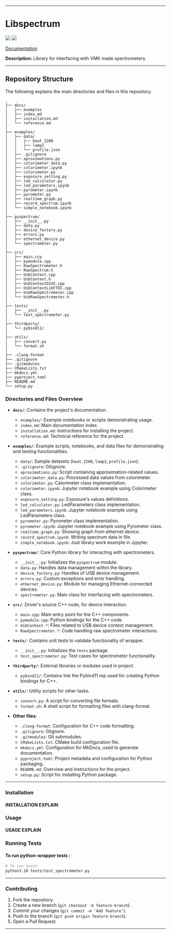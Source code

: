 
---

# Libspectrum
![](https://img.shields.io/pypi/v/vmk-spectrum)
![](https://img.shields.io/github/actions/workflow/status/leadpogrommer/libspectrum/release.yml)

[Documentation](https://leadpogrommer.ru/libspectrum/)

**Description:**
Library for interfacing with VMK made spectrometers.

---

## Repository Structure

The following explains the main directories and files in this repository.

```plaintext
.
├── docs/
│   ├── examples
│   ├── index.md
│   ├── installation.md
│   └── reference.md
│
├── examples/
│   ├── data/
│   │   ├── heat_2200
│   │   ├── lamp2
│   │   └── profile.json
│   ├── .gitignore
│   ├── aproximations.py
│   ├── colorimeter_data.py
│   ├── colorimeter.ipynb
│   ├── colorimeter.py
│   ├── exposure_setting.py
│   ├── led_calculator.py
│   ├── led_parameters.ipynb
│   ├── pyrometer.ipynb
│   ├── pyrometer.py
│   ├── realtime_graph.py
│   ├── record_spectrum.ipynb
│   └── simple_notebook.ipynb
│
├── pyspectrum/
│   ├── __init__.py
│   ├── data.py
│   ├── device_factory.py
│   ├── errors.py
│   ├── ethernet_device.py
│   └── spectrometer.py
│
├── src/
│   ├── main.ccp
│   ├── pymodule.cpp
│   ├── RawSpectrometer.h
│   ├── RawSpectrum.h
│   ├── UsbContext.cpp
│   ├── UsbContext.h
│   ├── UsbContextD2XX.cpp
│   ├── UsbContextLibFTDI.cpp
│   ├── UsbRawSpectrometer.cpp
│   └── UsbRawSpectrometer.h
│
├── tests/
│   ├── __init__.py
│   └── test_spectrometer.py
│
├── thirdparty/
│   └── pybind11/
│
├── utils/
│   ├── convert.py
│   └── format.sh
│
├── .clang-format
├── .gitignore
├── .gitmodules
├── CMakeLists.txt
├── mkdocs.yml
├── pyproject.toml
├── README.md
└── setup.py
```

### Directories and Files Overview

- **`docs/`**: Contains the project's documentation.
  - `examples/`: Example notebooks or scripts demonstrating usage.
  - `index.md`: Main documentation index.
  - `installation.md`: Instructions for installing the project.
  - `reference.md`: Technical reference for the project.

- **`examples/`**: Example scripts, notebooks, and data files for demonstrating and testing functionalities.
  - `data/`: Sample datasets (`heat_2200`, `lamp2`, `profile.json`).
  - `.gitignore`: Gitignore.
  - `aproximations.py`: Script containing approximation-related values.
  - `colorimeter_data.py`: Processed data values from colorimeter.
  - `colorimeter.py`: Calorimeter class implementation.
  - `colorimeter.ipynb`: Jupyter notebook example using Colorimeter class.
  - `exposure_setting.py`: Exposure's values definitions.
  - `led_calculator.py`: LedParameters class implementation.
  - `led_parameters.ipynb`: Jupyter notebook example using LedParameters class.
  - `pyrometer.py`: Pyrometer class implementation.
  - `pyrometer.ipynb`: Jupyter notebook example using Pyrometer class.
  - `realtime_graph.py`: Showing graph from ethernet device.
  - `record_spectrum.ipynb`: Writing spectrum data in file.
  - `simple_notebook.ipynb`: Just library work example in Jypyter.

- **`pyspectrum/`**: Core Python library for interacting with spectrometers.
  - `__init__.py`: Initializes the `pyspectrum` module.
  - `data.py`: Handles data management within the library.
  - `device_factory.py`: Handles of USB device management.
  - `errors.py`: Custom exceptions and error handling.
  - `ethernet_device.py`: Module for managing Ethernet-connected devices.
  - `spectrometer.py`: Main class for interfacing with spectrometers.

- **`src/`**: Driver's source C++ code, for device interaction.
  - `main.cpp`: Main entry point for the C++ components.
  - `pymodule.cpp`: Python bindings for the C++ code.
  - `UsbContext.*`: Files related to USB device context management.
  - `RawSpectrometer.*`: Code handling raw spectrometer interactions.

- **`tests/`**: Contains unit tests to validate functionality of wrapper.
  - `__init__.py`: Initializes the `tests` package.
  - `test_spectrometer.py`: Test cases for spectrometer functionality.

- **`thirdparty/`**: External libraries or modules used in project.
  - `pybind11/`: Contains link the Pybind11 rep used for creating Python bindings for C++.

- **`utils/`**: Utility scripts for other tasks.
  - `convert.py`: A script for converting file formats.
  - `format.sh`: A shell script for formatting files with clang-format.

- **Other files**:
  - `.clang-format`: Configuration for C++ code formatting.
  - `.gitignore`: Gitgnore.
  - `.gitmodules`: Git submodules.
  - `CMakeLists.txt`: CMake build configuration file.
  - `mkdocs.yml`: Configuration for MkDocs, used to generate documentation.
  - `pyproject.toml`: Project metadata and configuration for Python packaging.
  - `README.md`: Overview and instructions for the project.
  - `setup.py`: Script for installing Python package.

---

### Installation

#### INSTALLATION EXPLAIN

### Usage

#### USAGE EXPLAIN

### Running Tests

#### To run python-wrapper tests :

```bash
# To run tests
python3.10 tests/test_spectrometer.py
```

---

### Contributing

1. Fork the repository.
2. Create a new branch (`git checkout -b feature-branch`).
3. Commit your changes (`git commit -m 'Add feature'`).
4. Push to the branch (`git push origin feature-branch`).
5. Open a Pull Request.

---
